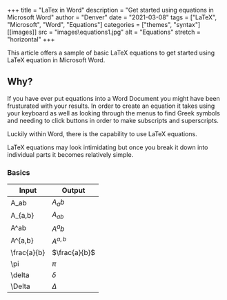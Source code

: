 +++
title = "LaTex in Word"
description = "Get started using equations in Microsoft Word"
author = "Denver"
date = "2021-03-08"
tags = ["LaTeX", "Microsoft", "Word", "Equations"]
categories = ["themes", "syntax"]
[[images]]
  src = "images\equations1.jpg"
  alt = "Equations"
  stretch = "horizontal"
+++

This article offers a sample of basic LaTeX equations to get started using LaTeX equation in Microsoft Word.
<!--more-->

## Why?

If you have ever put equations into a Word Document you might have been frusturated with your results. In order to create an equation it takes using your keyboard as well as looking through the menus to find Greek symbols and needing to click buttons in order to make subscripts and superscripts.

Luckily within Word, there is the capability to use LaTeX equations.

LaTeX equations may look intimidating but once you break it down into individual parts it becomes relatively simple.

### Basics

Input|Output
-|-
A_ab|$A_ab$
A_{a,b}|$A_{ab}$
A^ab|$A^ab$
A^{a,b}|$A^{a,b}$
\frac{a}{b}|$\frac{a}{b}$
\pi|$\pi$
\delta|$\delta$
\Delta|$\Delta$




